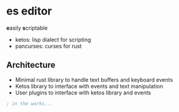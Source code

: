 # es editor

**e**asily **s**criptable

* ketos: lisp dialect for scripting
* pancurses: curses for rust

## Architecture

* Minimal rust library to handle text buffers and keyboard events
* Ketos library to interface with events and text manipulation
* User plugins to interface with ketos library and events

```scheme
; in the works...
```

